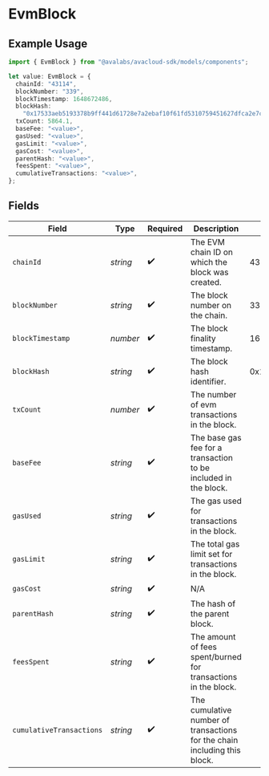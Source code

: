 # EvmBlock

## Example Usage

```typescript
import { EvmBlock } from "@avalabs/avacloud-sdk/models/components";

let value: EvmBlock = {
  chainId: "43114",
  blockNumber: "339",
  blockTimestamp: 1648672486,
  blockHash:
    "0x17533aeb5193378b9ff441d61728e7a2ebaf10f61fd5310759451627dfca2e7c",
  txCount: 5864.1,
  baseFee: "<value>",
  gasUsed: "<value>",
  gasLimit: "<value>",
  gasCost: "<value>",
  parentHash: "<value>",
  feesSpent: "<value>",
  cumulativeTransactions: "<value>",
};
```

## Fields

| Field                                                                     | Type                                                                      | Required                                                                  | Description                                                               | Example                                                                   |
| ------------------------------------------------------------------------- | ------------------------------------------------------------------------- | ------------------------------------------------------------------------- | ------------------------------------------------------------------------- | ------------------------------------------------------------------------- |
| `chainId`                                                                 | *string*                                                                  | :heavy_check_mark:                                                        | The EVM chain ID on which the block was created.                          | 43114                                                                     |
| `blockNumber`                                                             | *string*                                                                  | :heavy_check_mark:                                                        | The block number on the chain.                                            | 339                                                                       |
| `blockTimestamp`                                                          | *number*                                                                  | :heavy_check_mark:                                                        | The block finality timestamp.                                             | 1648672486                                                                |
| `blockHash`                                                               | *string*                                                                  | :heavy_check_mark:                                                        | The block hash identifier.                                                | 0x17533aeb5193378b9ff441d61728e7a2ebaf10f61fd5310759451627dfca2e7c        |
| `txCount`                                                                 | *number*                                                                  | :heavy_check_mark:                                                        | The number of evm transactions in the block.                              |                                                                           |
| `baseFee`                                                                 | *string*                                                                  | :heavy_check_mark:                                                        | The base gas fee for a transaction to be included in the block.           |                                                                           |
| `gasUsed`                                                                 | *string*                                                                  | :heavy_check_mark:                                                        | The gas used for transactions in the block.                               |                                                                           |
| `gasLimit`                                                                | *string*                                                                  | :heavy_check_mark:                                                        | The total gas limit set for transactions in the block.                    |                                                                           |
| `gasCost`                                                                 | *string*                                                                  | :heavy_check_mark:                                                        | N/A                                                                       |                                                                           |
| `parentHash`                                                              | *string*                                                                  | :heavy_check_mark:                                                        | The hash of the parent block.                                             |                                                                           |
| `feesSpent`                                                               | *string*                                                                  | :heavy_check_mark:                                                        | The amount of fees spent/burned for transactions in the block.            |                                                                           |
| `cumulativeTransactions`                                                  | *string*                                                                  | :heavy_check_mark:                                                        | The cumulative number of transactions for the chain including this block. |                                                                           |